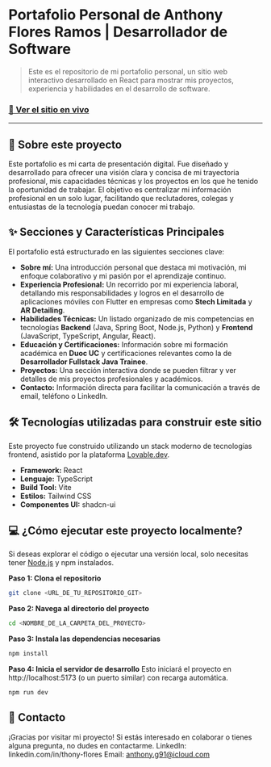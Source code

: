 # Portafolio Personal de Anthony Flores Ramos | Desarrollador de Software

> Este es el repositorio de mi portafolio personal, un sitio web interactivo desarrollado en React para mostrar mis proyectos, experiencia y habilidades en el desarrollo de software.

### [🚀 Ver el sitio en vivo](https://thony091.github.io/anthony-showcase-flow/)

---

## 📜 Sobre este proyecto

Este portafolio es mi carta de presentación digital. Fue diseñado y desarrollado para ofrecer una visión clara y concisa de mi trayectoria profesional, mis capacidades técnicas y los proyectos en los que he tenido la oportunidad de trabajar. El objetivo es centralizar mi información profesional en un solo lugar, facilitando que reclutadores, colegas y entusiastas de la tecnología puedan conocer mi trabajo.

## ✨ Secciones y Características Principales

El portafolio está estructurado en las siguientes secciones clave:

*   **Sobre mí:** Una introducción personal que destaca mi motivación, mi enfoque colaborativo y mi pasión por el aprendizaje continuo.
*   **Experiencia Profesional:** Un recorrido por mi experiencia laboral, detallando mis responsabilidades y logros en el desarrollo de aplicaciones móviles con Flutter en empresas como **Stech Limitada** y **AR Detailing**.
*   **Habilidades Técnicas:** Un listado organizado de mis competencias en tecnologías **Backend** (Java, Spring Boot, Node.js, Python) y **Frontend** (JavaScript, TypeScript, Angular, React).
*   **Educación y Certificaciones:** Información sobre mi formación académica en **Duoc UC** y certificaciones relevantes como la de **Desarrollador Fullstack Java Trainee**.
*   **Proyectos:** Una sección interactiva donde se pueden filtrar y ver detalles de mis proyectos profesionales y académicos.
*   **Contacto:** Información directa para facilitar la comunicación a través de email, teléfono o LinkedIn.

## 🛠️ Tecnologías utilizadas para construir este sitio

Este proyecto fue construido utilizando un stack moderno de tecnologías frontend, asistido por la plataforma [Lovable.dev](https://lovable.dev/).

*   **Framework:** React
*   **Lenguaje:** TypeScript
*   **Build Tool:** Vite
*   **Estilos:** Tailwind CSS
*   **Componentes UI:** shadcn-ui

## 💻 ¿Cómo ejecutar este proyecto localmente?

Si deseas explorar el código o ejecutar una versión local, solo necesitas tener [Node.js](https://nodejs.org/) y npm instalados.

**Paso 1: Clona el repositorio**
```bash
git clone <URL_DE_TU_REPOSITORIO_GIT>
```
**Paso 2: Navega al directorio del proyecto**
```bash
cd <NOMBRE_DE_LA_CARPETA_DEL_PROYECTO>
```

**Paso 3: Instala las dependencias necesarias**
```bash
npm install
```

**Paso 4: Inicia el servidor de desarrollo**
Esto iniciará el proyecto en http://localhost:5173 (o un puerto similar) con recarga automática.
```bash
npm run dev
```
## 📄 Contacto

¡Gracias por visitar mi proyecto! Si estás interesado en colaborar o tienes alguna pregunta, no dudes en contactarme.
LinkedIn: linkedin.com/in/thony-flores
Email: anthony.g91@icloud.com
